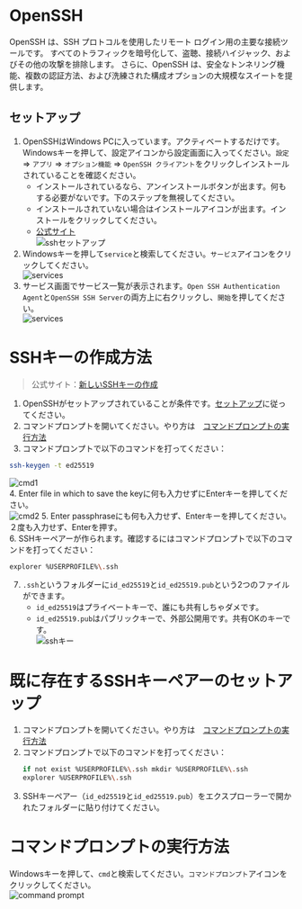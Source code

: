 # OpenSSH
OpenSSH は、SSH プロトコルを使用したリモート ログイン用の主要な接続ツールです。 すべてのトラフィックを暗号化して、盗聴、接続ハイジャック、およびその他の攻撃を排除します。 さらに、OpenSSH は、安全なトンネリング機能、複数の認証方法、および洗練された構成オプションの大規模なスイートを提供します。

## セットアップ
1. OpenSSHはWindows PCに入っています。アクティベートするだけです。Windowsキーを押して、設定アイコンから設定画面に入ってください。`設定` => `アプリ` => `オプション機能` => `OpenSSH クライアント`をクリックしインストールされていることを確認ください。
   * インストールされているなら、アンインストールボタンが出ます。何もする必要がないです。下のステップを無視してください。
   * インストールされていない場合はインストールアイコンが出ます。インストールをクリックしてください。
   * [公式サイト](https://docs.microsoft.com/en-us/windows-server/administration/openssh/openssh_install_firstuse?tabs=gui#install-openssh-for-windows)  
  ![sshセットアップ](images/ssh/ssh-setup1.png)  
2. Windowsキーを押して`service`と検索してください。`サービス`アイコンをクリックしてください。  
  ![services](images/ssh/services.png)  
3. サービス画面でサービス一覧が表示されます。`Open SSH Authentication Agent`と`OpenSSH SSH Server`の両方上に右クリックし、`開始`を押してください。  
  ![services](images/ssh/ssh_service.png)  

# SSHキーの作成方法
> 公式サイト：[新しいSSHキーの作成](https://docs.microsoft.com/en-us/windows-server/administration/openssh/openssh_keymanagement#host-key-generation) 　　
1. OpenSSHがセットアップされていることが条件です。[セットアップ](#セットアップ)に従ってください。
2. コマンドプロンプトを開いてください。やり方は　[コマンドプロンプトの実行方法](#コマンドプロンプトの実行方法)
3. コマンドプロンプトで以下のコマンドを打ってください：
  ```bash
  ssh-keygen -t ed25519
  ```  
  ![cmd1](images/ssh/cmd1.png)  
4. Enter file in which to save the keyに何も入力せずにEnterキーを押してください。  
  ![cmd2](images/ssh/cmd2.png)
5. Enter passphraseにも何も入力せず、Enterキーを押してください。２度も入力せず、Enterを押す。  
6. SSHキーペアーが作られます。確認するにはコマンドプロンプトで以下のコマンドを打ってください：  
   ```bash
   explorer %USERPROFILE%\.ssh
   ```  
7. `.ssh`というフォルダーに`id_ed25519`と`id_ed25519.pub`という2つのファイルができます。
   * `id_ed25519`はプライベートキーで、誰にも共有しちゃダメです。
   * `id_ed25519.pub`はパブリックキーで、外部公開用です。共有OKのキーです。  
  ![sshキー](images/ssh/ssh_key.png)

# 既に存在するSSHキーペアーのセットアップ
1. コマンドプロンプトを開いてください。やり方は　[コマンドプロンプトの実行方法](#コマンドプロンプトの実行方法)
2. コマンドプロンプトで以下のコマンドを打ってください：
   ```bash
   if not exist %USERPROFILE%\.ssh mkdir %USERPROFILE%\.ssh
   explorer %USERPROFILE%\.ssh
   ```
3. SSHキーペアー（`id_ed25519`と`id_ed25519.pub`）をエクスプローラーで開かれたフォルダーに貼り付けてください。


# コマンドプロンプトの実行方法
Windowsキーを押して、`cmd`と検索してください。`コマンドプロンプト`アイコンをクリックしてください。  
![command prompt](images/ssh/command.png)  
